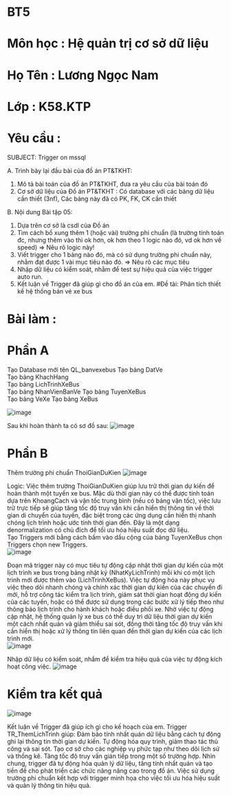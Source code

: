 
# BT5 
# Môn học : Hệ quản trị cơ sở dữ liệu 
# Họ Tên : Lương Ngọc Nam 
# Lớp : K58.KTP

# Yêu cầu : 
SUBJECT: Trigger on mssql

A. Trình bày lại đầu bài của đồ án PT&TKHT:
1. Mô tả bài toán của đồ án PT&TKHT, 
   đưa ra yêu cầu của bài toán đó
2. Cơ sở dữ liệu của Đồ án PT&TKHT :
   Có database với các bảng dữ liệu cần thiết (3nf),
   Các bảng này đã có PK, FK, CK cần thiết
 
B. Nội dung Bài tập 05:
1. Dựa trên cơ sở là csdl của Đồ án
2. Tìm cách bổ xung thêm 1 (hoặc vài) trường phi chuẩn
   (là trường tính toán đc, nhưng thêm vào thì ok hơn,
    ok hơn theo 1 logic nào đó, vd ok hơn về speed)
   => Nêu rõ logic này!
3. Viết trigger cho 1 bảng nào đó, 
   mà có sử dụng trường phi chuẩn này,
   nhằm đạt được 1 vài mục tiêu nào đó.
   => Nêu rõ các mục tiêu 
4. Nhập dữ liệu có kiểm soát, 
   nhằm để test sự hiệu quả của việc trigger auto run.
5. Kết luận về Trigger đã giúp gì cho đồ án của em.
#Đề tài: Phân tích thiết kế hệ thống bán vé xe bus
# Bài làm : 
# Phần A 
Tạo Database mới tên QL_banvexebus
Tạo bảng DatVe  
Tạo bảng KhachHang  
Tạo bảng LichTrinhXeBus  
Tạo bảng NhanVienBanVe
Tạo bảng TuyenXeBus  
Tạo bảng VeXe
Tạo bảng XeBus  

![image](https://github.com/user-attachments/assets/8561e8cd-afc5-40b9-b56e-26e04ff5776b) 

Sau khi hoàn thành ta có sơ đồ sau:
![image](https://github.com/user-attachments/assets/2fdd89c9-ac94-44bd-ac5e-9e40fc681cd0)

# Phần B
Thêm trường phi chuẩn ThoiGianDuKien
![image](https://github.com/user-attachments/assets/03f786d4-5bab-43ca-a179-cbf6b2d17092)  

Logic: Việc thêm trường ThoiGianDuKien giúp lưu trữ thời gian dự kiến để hoàn thành một tuyến xe bus. Mặc dù thời gian này có thể được tính toán dựa trên KhoangCach và vận tốc trung bình (nếu có bảng vận tốc), việc lưu trữ trực tiếp sẽ giúp tăng tốc độ truy vấn khi cần hiển thị thông tin về thời gian di chuyển của tuyến, đặc biệt trong các ứng dụng cần hiển thị nhanh chóng lịch trình hoặc ước tính thời gian đến. Đây là một dạng denormalization có chủ đích để tối ưu hóa hiệu suất đọc dữ liệu.  
Tạo Triggers mới bằng cách bấm vào dấu cộng của bảng TuyenXeBus chọn Triggers chọn new Triggers.  
![image](https://github.com/user-attachments/assets/de1028be-eb01-4379-b96a-c3ba03d371ed) 

Đoạn mã trigger này có mục tiêu tự động cập nhật thời gian dự kiến của một lịch trình xe bus trong bảng nhật ký (NhatKyLichTrinh) mỗi khi có một lịch trình mới được thêm vào (LichTrinhXeBus). Việc tự động hóa này phục vụ việc theo dõi nhanh chóng và chính xác thời gian dự kiến của các chuyến đi mới, hỗ trợ công tác kiểm tra lịch trình, giám sát thời gian hoạt động dự kiến của các tuyến, hoặc có thể được sử dụng trong các bước xử lý tiếp theo như thông báo lịch trình cho hành khách hoặc điều phối xe. Nhờ việc tự động cập nhật, hệ thống quản lý xe bus có thể duy trì dữ liệu thời gian dự kiến một cách nhất quán và giảm thiểu sai sót, đồng thời tăng tốc độ truy vấn khi cần hiển thị hoặc xử lý thông tin liên quan đến thời gian dự kiến của các lịch trình mới.  
![image](https://github.com/user-attachments/assets/131a437f-4a66-43bb-9235-a82a41583c60)  

Nhập dữ liệu có kiểm soát, nhắm để kiểm tra hiệu quả của việc tự động kích hoạt công việc.
![image](https://github.com/user-attachments/assets/e31a7579-d810-43f4-8f57-1aced12c8013)  

# Kiểm tra kết quả
![image](https://github.com/user-attachments/assets/7e6fac75-e828-4189-b6b4-7e92b4c3408c)  

Kết luận về Trigger đã giúp ích gì cho kế hoạch của em.
Trigger TR_ThemLichTrinh giúp:
Đảm bảo tính nhất quán dữ liệu bằng cách tự động ghi lại thông tin thời gian dự kiến.
Tự động hóa quy trình, giảm thao tác thủ công và sai sót.
Tạo cơ sở cho các nghiệp vụ phức tạp như theo dõi lịch sử và thống kê.
Tăng tốc độ truy vấn gián tiếp trong một số trường hợp.
Nhìn chung, trigger đã tự động hóa quản lý dữ liệu, tăng tính nhất quán và tạo tiền đề cho phát triển các chức năng nâng cao trong đồ án.
Việc sử dụng trường phi chuẩn kết hợp với trigger minh họa cho việc tối ưu hóa hiệu suất và quản lý thông tin hiệu quả.













